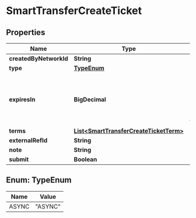 

# SmartTransferCreateTicket


## Properties

| Name | Type | Description | Notes |
|------------ | ------------- | ------------- | -------------|
|**createdByNetworkId** | **String** |  |  |
|**type** | [**TypeEnum**](#TypeEnum) |  |  |
|**expiresIn** | **BigDecimal** | Number of hours after which an OPEN ticket will expire if no term is funded. |  [optional] |
|**terms** | [**List&lt;SmartTransferCreateTicketTerm&gt;**](SmartTransferCreateTicketTerm.md) |  |  [optional] |
|**externalRefId** | **String** |  |  [optional] |
|**note** | **String** |  |  [optional] |
|**submit** | **Boolean** |  |  [optional] |



## Enum: TypeEnum

| Name | Value |
|---- | -----|
| ASYNC | &quot;ASYNC&quot; |



